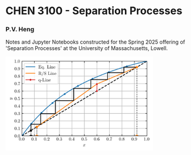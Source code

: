 # CHEN 3100 - Separation Processes
### P.V. Heng

Notes and Jupyter Notebooks constructed for the Spring 2025 offering of 'Separation Processes' at the University of Massachusetts, Lowell.


<img src="https://github.com/pheng044/CHEN_3100_Separation_Processes_Spring_2025/blob/main/HW%2007/CHEN_3100_HW_7_1.png" width="400">
